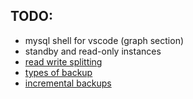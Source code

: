 ## TODO:
- mysql shell for vscode (graph section)
- standby and read-only instances
- [read write splitting](https://www.infoq.com/news/2023/11/mysql-read-write-splitting/)
- [types of backup](https://spanning.com/blog/types-of-backup-understanding-full-differential-incremental-backup/)
- [incremental backups](https://spinupwp.com/incremental-mysql-backups/)
